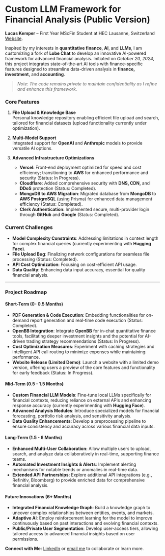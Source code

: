 # Custom LLM Framework for Financial Analysis (Public Version)

**Lucas Kemper** – First Year MScFin Student at HEC Lausanne, Switzerland [Website](https://lucaskemper.com). 

Inspired by my interests in **quantitative finance**, **AI**, and **LLMs**, I am customizing a fork of **Lobe Chat** to develop an innovative AI-powered framework for advanced financial analysis. Initiated on *October 20, 2024*, this project integrates state-of-the-art AI tools with finance-specific features designed to streamline data-driven analysis in **finance, investment,** and **accounting**.

> *Note*: *The code remains private to maintain confidentiality as I refine and enhance this framework.*

### Core Features
1. **File Upload & Knowledge Base**  
   Personal knowledge repository enabling efficient file upload and search, tailored for financial datasets (upload functionality currently under optimization).
   
2. **Multi-Model Support**  
   Integrated support for **OpenAI** and **Anthropic** models to provide versatile AI options.

3. **Advanced Infrastructure Optimizations**
   - **Vercel**: Front-end deployment optimized for speed and cost efficiency; transitioning to **AWS** for enhanced performance and security (Status: In Progress).
   - **Cloudflare**: Added comprehensive security with **DNS, CDN,** and **DDoS** protection (Status: Completed).
   - **MongoDB to AWS Migration**: Migrated database from **MongoDB** to **AWS PostgreSQL** (using Prisma) for enhanced data management efficiency (Status: Completed).
   - **Clerk Authentication**: Implemented secure, multi-provider login through **GitHub** and **Google** (Status: Completed).

### Current Challenges
- **Model Complexity Constraints**: Addressing limitations in context length for complex financial queries (currently experimenting with **Hugging Face**).
- **File Upload Bug**: Finalizing network configurations for seamless file processing (Status: Completed).
- **API Cost Optimization**: Focusing on cost-efficient API usage.
- **Data Quality**: Enhancing data input accuracy, essential for quality financial analysis.

---

### Project Roadmap

#### Short-Term (0- 0.5 Months)
   - **PDF Generation & Code Execution**: Embedding functionalities for on-demand report generation and real-time code execution (Status: Completed).
   - **OpenBB Integration**: Integrate **OpenBB** for in-chat quantitative finance tools, facilitating deeper investment insights and the potential for AI-driven trading strategy recommendations (Status: In Progress).
   - **Cost Optimization Measures**: Experiment with caching strategies and intelligent API call routing to minimize expenses while maintaining performance.
   - **Website Release (Limited Demo)**: Launch a website with a limited demo version, offering users a preview of the core features and functionality for early feedback (Status: In Progress).


#### Mid-Term (0.5 - 1.5 Months)
   - **Custom Financial LLM Models**: Fine-tune local LLMs specifically for financial contexts, reducing reliance on external APIs and enhancing response accuracy (currently experimenting with **Hugging Face**).
   - **Advanced Analysis Modules**: Introduce specialized models for financial forecasting, portfolio risk analysis, and sensitivity analysis.
   - **Data Quality Enhancements**: Develop a preprocessing pipeline to ensure consistency and accuracy across various financial data inputs.

#### Long-Term (1.5 - 6 Months)
   - **Enhanced Multi-User Collaboration**: Allow multiple users to upload, search, and analyze data collaboratively in real-time, supporting finance teams.
   - **Automated Investment Insights & Alerts**: Implement alerting mechanisms for notable trends or anomalies in real-time data.
   - **Extended API Partnerships**: Explore additional API integrations (e.g., Refinitiv, Bloomberg) to provide enriched data for comprehensive financial analysis.

#### Future Innovations (6+ Months)
   - **Integrated Financial Knowledge Graph**: Build a knowledge graph to uncover complex relationships between entities, events, and markets.
   - **Adaptive AI**: Employ reinforcement learning for the model to improve continuously based on past interactions and evolving financial contexts.
   - **Public/Private User Segmentation**: Develop user-access tiers, allowing tailored access to advanced financial insights based on user permissions.

**Connect with Me**: [LinkedIn](https://rebrand.ly/2ods4c7) or [email me](mailto:lucas.kemper@unil.ch) to collaborate or learn more.
